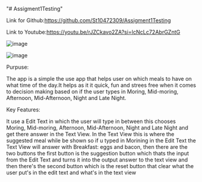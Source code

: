 "# Assigment1Testing"

Link for Github:https://github.com/St10472309/Assigment1Testing

Link to Youtube:https://youtu.be/rJZCkavo2ZA?si=lcNcLc72AbrGZntG

![image](https://github.com/user-attachments/assets/adfc2fba-8e1d-485f-8a57-15862a4c765e)

![image](https://github.com/user-attachments/assets/615bba77-6392-41d8-aee1-a4ec4d5dcc65)

Purpuse:

The app is a simple the use app that helps user on which meals to have on what time of the day.It helps as it it quick, fun and strees free when it comes to decision making based on if the user types in Moring, Mid-moring, Afternoon, Mid-Afternoon, Night and Late Night.

Key Features:

It use a Edit Text in which the user will type in between this chooses Moring, Mid-moring, Afternoon, Mid-Afternoon, Night and Late Night and get there answer in the Text View. In the Text View this is where the suggested meal while be shown so if u typed in Morining in the Edit Text the Text View will answer with Breakfast: eggs and bacon, then there are the two buttons the first button is the suggestion button which thats the input from the Edit Text and turns it into the output answer to the text view and then there's the second button which is the reset button that clear what the user put's in the edit text and what's in the text view
